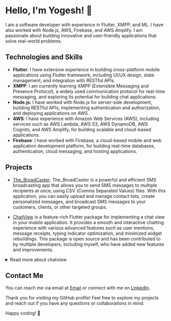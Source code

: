 <!-- ### Hi Folks 🫶

- 🔭 I’m currently working on ScrollUp...
- 🌱 I’m currently learning XMPP, ML
- 👯 I’m looking to collaborate on Flutter Projects. 
- 🤔 I’m looking for help with : XMPP, Dart
- 💬 Ask me about : Flutter, AWS, BAAS, Amplify
- 📫 How to reach me: yogesh.dubey.0804@gmail.com
- 😄 Pronouns: He/Him
- ⚡ Fun fact: I find jokes of **Rahul Gandhi** better than Anubhav Singh Bassi. 
-->
# Hello, I'm Yogesh! 👋

I am a software developer with experience in Flutter, XMPP, and ML. I have also worked with Node.js, AWS, Firebase, and AWS Amplify. I am passionate about building innovative and user-friendly applications that solve real-world problems.

## Technologies and Skills

- **Flutter**: I have extensive experience in building cross-platform mobile applications using Flutter framework, including UI/UX design, state management, and integration with RESTful APIs.
- **XMPP**: I am currently learning XMPP (Extensible Messaging and Presence Protocol), a widely used communication protocol for real-time messaging, and exploring its potential for building chat applications.
- **Node.js**: I have worked with Node.js for server-side development, building RESTful APIs, implementing authentication and authorization, and deploying applications on AWS.
- **AWS**: I have experience with Amazon Web Services (AWS), including services such as AWS Lambda, AWS S3, AWS DynamoDB, AWS Cognito, and AWS Amplify, for building scalable and cloud-based applications.
- **Firebase**: I have worked with Firebase, a cloud-based mobile and web application development platform, for building real-time databases, authentication, cloud messaging, and hosting applications.

## Projects

- [The_BroadCaster](https://github.com/Yogesh-Dubey-Ayesavi/the_broadcaster): The_BroadCaster is a powerful and efficient SMS broadcasting app that allows you to send SMS messages to multiple recipients at once, using CSV (Comma Separated Values) files. With this application, you can easily upload and manage contact lists, create personalized messages, and broadcast SMS messages to your customers, clients, or other targeted groups.

  

- [ChatView](https://github.com/SimformSolutionsPvtLtd/flutter_chatview) is a feature-rich Flutter package for implementing a chat view in your mobile application. It provides a smooth and interactive chatting experience with various advanced features such as user mentions, message receipts, typing indicator optimization, and minimized widget rebuildings. This package is open source and has been contributed to by multiple developers, including myself, who have added new features and improvements. 

<details>
  <summary>  Read more about chatview </summary>
  
## Features

1. **User Mentions:** ChatView allows users to mention other users in chat messages by using the "@" symbol followed by the username. This feature provides a seamless way to tag and notify specific users in a conversation, making it easier to direct messages to specific recipients.

2. **Message Receipts:** ChatView provides support for message receipts, allowing users to see when their messages have been delivered and read by recipients. This feature enhances communication and provides feedback on the status of sent messages.

3. **Typing Indicator Optimization:** ChatView has been optimized for typing indicators, which provide real-time feedback to users when someone is typing a message. The optimization minimizes unnecessary widget rebuilds and enhances the performance and responsiveness of the chat view.

4. **Minimized Widget Rebuildings:** ChatView minimizes widget rebuilds to improve performance and reduce unnecessary UI updates. This optimization results in a smoother scrolling experience and efficient memory usage.

## Benefits

1. **Enhanced Chatting Experience:** ChatView provides an enriched chatting experience with advanced features such as user mentions, message receipts, typing indicators, and minimized widget rebuilds. These features enhance the user engagement and interaction within the chat view, making it a seamless experience for the end-users.

2. **Improved Performance:** The optimization of typing indicators and minimized widget rebuilds in ChatView results in improved performance, with reduced unnecessary UI updates and efficient memory usage. This ensures a smooth and responsive chat view that performs well even in high-traffic chat scenarios.

3. **Open Source and Community-Driven:** ChatView is an open-source package that has been contributed to by multiple developers, including yourself. This fosters a community-driven development approach, allowing for continuous improvement and enhancement of the package. You can contribute to its development and be part of the growing Flutter community.

## Conclusion

ChatView is a powerful and feature-rich Flutter package for implementing a chat view in your mobile applications. With advanced features such as user mentions, message receipts, typing indicator optimization, and minimized widget rebuilds, it provides a seamless and engaging chatting experience for users. Its open-source nature and community-driven development approach make it a valuable asset for Flutter developers who want to implement a chat view with advanced functionalities.

</details>  


## Contact Me

You can reach me via email at [Email](mailto:yogesh.dubey.0804@gmail.com) or connect with me on [LinkedIn](https://www.linkedin.com/in/yogesh-dubey-2b9159244/).

Thank you for visiting my GitHub profile! Feel free to explore my projects and reach out if you have any questions or collaborations in mind.

Happy coding! 🚀


